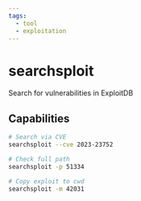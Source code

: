```yaml
---
tags:
  - tool
  - exploitation
---
```

# searchsploit

Search for vulnerabilities in ExploitDB

## Capabilities

```bash
# Search via CVE
searchsploit --cve 2023-23752

# Check full path
searchsploit -p 51334

# Copy exploit to cwd
searchsploit -m 42031
```
